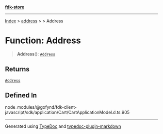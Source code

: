 [**fdk-store**](../../../README.md)
***

[Index](../../../API.md) > [address](../../README.md) > [<internal>](../README.md) > Address

# Function: Address

> **Address**(): [`Address`](../type-aliases/type-alias.Address.md)

## Returns

[`Address`](../type-aliases/type-alias.Address.md)

## Defined In

node\_modules/@gofynd/fdk-client-javascript/sdk/application/Cart/CartApplicationModel.d.ts:905

***
Generated using [TypeDoc](https://typedoc.org/) and [typedoc-plugin-markdown](https://www.npmjs.com/package/typedoc-plugin-markdown)
